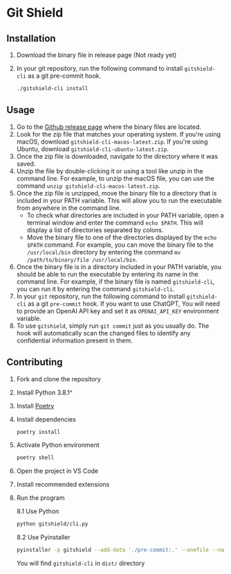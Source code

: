 # Git Shield

## Installation

1. Download the binary file in release page (Not ready yet)
2. In your git repository, run the following command to install `gitshield-cli` as a git pre-commit hook.

    ```bash
    ./gitshield-cli install
    ```

## Usage

1. Go to the [Github release page](https://github.com/pranavsilimkhan/cpsc-6240-project/releases) where the binary files are located.
2. Look for the zip file that matches your operating system. If you're using macOS, download `gitshield-cli-macos-latest.zip`. If you're using Ubuntu, download `gitshield-cli-ubuntu-latest.zip`.
3. Once the zip file is downloaded, navigate to the directory where it was saved.
4. Unzip the file by double-clicking it or using a tool like unzip in the command line. For example, to unzip the macOS file, you can use the command `unzip gitshield-cli-macos-latest.zip`.
5. Once the zip file is unzipped, move the binary file to a directory that is included in your PATH variable. This will allow you to run the executable from anywhere in the command line.
   - To check what directories are included in your PATH variable, open a terminal window and enter the command `echo $PATH`. This will display a list of directories separated by colons.
   - Move the binary file to one of the directories displayed by the `echo $PATH` command. For example, you can move the binary file to the `/usr/local/bin` directory by entering the command `mv /path/to/binary/file /usr/local/bin`.
6. Once the binary file is in a directory included in your PATH variable, you should be able to run the executable by entering its name in the command line. For example, if the binary file is named `gitshield-cli`, you can run it by entering the command `gitshield-cli`.
7. In your `git` repository, run the following command to install `gitshield-cli` as a git `pre-commit` hook. If you want to use ChatGPT, You will need to provide an OpenAI API key and set it as `OPENAI_API_KEY` environment variable.
8. To use `gitshield`, simply run `git commit` just as you usually do. The hook will automatically scan the changed files to identify any confidential information present in them.

## Contributing

1. Fork and clone the repository
2. Install Python 3.8.1^
3. Install [Poetry](https://python-poetry.org/docs/#installing-with-the-official-installer)
4. Install dependencies

    ```bash
    poetry install
    ```

5. Activate Python environment

    ```bash
    poetry shell
    ```

6. Open the project in VS Code
7. Install recommended extensions
8. Run the program

    8.1 Use Python

    ```bash
    python gitshield/cli.py
    ```

    8.2 Use Pyinstaller

    ```bash
    pyinstaller -p gitshield --add-data './pre-commit:.' --onefile --name gitshield-cli gitshield/cli.py
    ```

    You will find `gitshield-cli` in `dist/` directory
